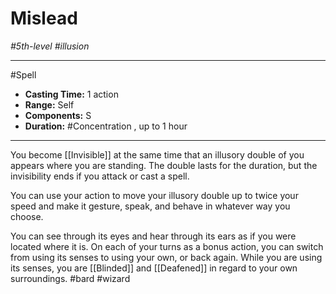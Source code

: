 # Mislead
*#5th-level #illusion*
___ 
#Spell
- **Casting Time:** 1 action
- **Range:** Self
- **Components:** S
- **Duration:** #Concentration , up to 1 hour
---
You become [[Invisible]] at the same time that an illusory double of you appears where you are standing. The double lasts for the duration, but the invisibility ends if you attack or cast a spell.

You can use your action to move your illusory double up to twice your speed and make it gesture, speak, and behave in whatever way you choose.

You can see through its eyes and hear through its ears as if you were located where it is. On each of your turns as a bonus action, you can switch from using its senses to using your own, or back again. While you are using its senses, you are [[Blinded]] and [[Deafened]] in regard to your own surroundings.
#bard
#wizard